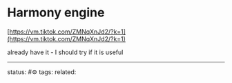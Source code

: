 # Harmony engine  

[https://vm.tiktok.com/ZMNqXnJd2/?k=1](https://vm.tiktok.com/ZMNqXnJd2/?k=1)

already have it - I should try if it is useful

---
status: #⚙️ 
tags: 
related: 
